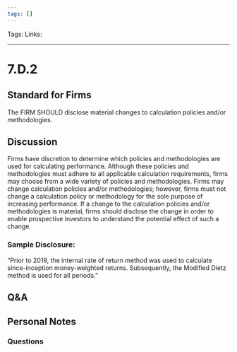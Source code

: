 ```yaml
---
tags: []
---
```

Tags:
Links: 
___
# 7.D.2
## Standard for Firms
The FIRM SHOULD disclose material changes to calculation policies and/or methodologies.
## Discussion
Firms have discretion to determine which policies and methodologies are used for calculating performance. Although these policies and methodologies must adhere to all applicable calculation requirements, firms may choose from a wide variety of policies and methodologies. Firms may change calculation policies and/or methodologies; however, firms must not change a calculation policy or methodology for the sole purpose of increasing performance. If a change to the calculation policies and/or methodologies is material, firms should disclose the change in order to enable prospective investors to understand the potential effect of such a change.
### Sample Disclosure:
“Prior to 2019, the internal rate of return method was used to calculate since-inception money-weighted returns. Subsequently, the Modified Dietz method is used for all periods.”
## Q&A

## Personal Notes

### Questions